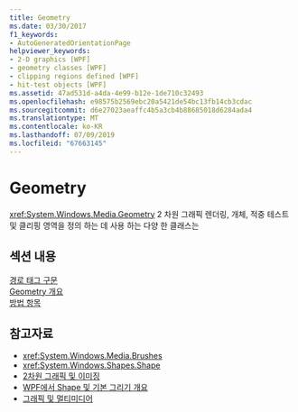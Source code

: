 ```yaml
---
title: Geometry
ms.date: 03/30/2017
f1_keywords:
- AutoGeneratedOrientationPage
helpviewer_keywords:
- 2-D graphics [WPF]
- geometry classes [WPF]
- clipping regions defined [WPF]
- hit-test objects [WPF]
ms.assetid: 47ad531d-a4da-4e99-b12e-1de710c32493
ms.openlocfilehash: e98575b2569ebc20a5421de54bc13fb14cb3cdac
ms.sourcegitcommit: d6e27023aeaffc4b5a3cb4b88685018d6284ada4
ms.translationtype: MT
ms.contentlocale: ko-KR
ms.lasthandoff: 07/09/2019
ms.locfileid: "67663145"
---
```

# <a name="geometries"></a>Geometry
<xref:System.Windows.Media.Geometry> 2 차원 그래픽 렌더링, 개체, 적중 테스트 및 클리핑 영역을 정의 하는 데 사용 하는 다양 한 클래스는  
  
## <a name="in-this-section"></a>섹션 내용  
 [경로 태그 구문](path-markup-syntax.md)  
 [Geometry 개요](geometry-overview.md)  
 [방법 항목](geometries-how-to-topics.md)  
  
## <a name="see-also"></a>참고자료

- <xref:System.Windows.Media.Brushes>
- <xref:System.Windows.Shapes.Shape>
- [2차원 그래픽 및 이미징](../advanced/optimizing-performance-2d-graphics-and-imaging.md)
- [WPF에서 Shape 및 기본 그리기 개요](shapes-and-basic-drawing-in-wpf-overview.md)
- [그래픽 및 멀티미디어](index.md)
